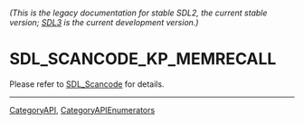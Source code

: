 ###### (This is the legacy documentation for stable SDL2, the current stable version; [SDL3](https://wiki.libsdl.org/SDL3/) is the current development version.)
# SDL_SCANCODE_KP_MEMRECALL

Please refer to [SDL_Scancode](SDL_Scancode) for details.

----
[CategoryAPI](CategoryAPI), [CategoryAPIEnumerators](CategoryAPIEnumerators)

